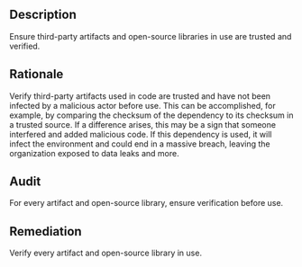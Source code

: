 ## Description

Ensure third-party artifacts and open-source libraries in use are trusted and verified.

## Rationale

Verify third-party artifacts used in code are trusted and have not been infected by a malicious actor before use. This can be accomplished, for example, by comparing the checksum of the dependency to its checksum in a trusted source. If a difference arises, this may be a sign that someone interfered and added malicious code. If this dependency is used, it will infect the environment and could end in a massive breach, leaving the organization exposed to data leaks and more.

## Audit

For every artifact and open-source library, ensure verification before use.

## Remediation

Verify every artifact and open-source library in use.
